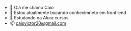 - 👋 Olá me chamo Caio
- 👀 Estou atualmente bucando conhecimneto em front-end
- 🌱 Estudando na Alura cursos 
- 📫 caiovictor20@gmail.com

